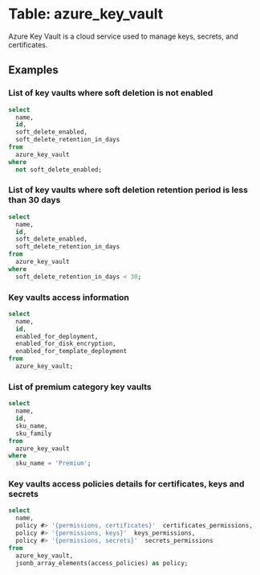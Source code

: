 # Table: azure_key_vault

Azure Key Vault is a cloud service used to manage keys, secrets, and certificates.

## Examples

### List of key vaults where soft deletion is not enabled

```sql
select
  name,
  id,
  soft_delete_enabled,
  soft_delete_retention_in_days
from
  azure_key_vault
where
  not soft_delete_enabled;
```


### List of key vaults where soft deletion retention period is less than 30 days

```sql
select
  name,
  id,
  soft_delete_enabled,
  soft_delete_retention_in_days
from
  azure_key_vault
where
  soft_delete_retention_in_days < 30;
```


### Key vaults access information

```sql
select
  name,
  id,
  enabled_for_deployment,
  enabled_for_disk_encryption,
  enabled_for_template_deployment
from
  azure_key_vault;
```


### List of premium category key vaults

```sql
select
  name,
  id,
  sku_name,
  sku_family
from
  azure_key_vault
where
  sku_name = 'Premium';
```


### Key vaults access policies details for certificates, keys and secrets

```sql
select
  name,
  policy #> '{permissions, certificates}'  certificates_permissions,
  policy #> '{permissions, keys}'  keys_permissions,
  policy #> '{permissions, secrets}'  secrets_permissions
from
  azure_key_vault,
  jsonb_array_elements(access_policies) as policy;
```
